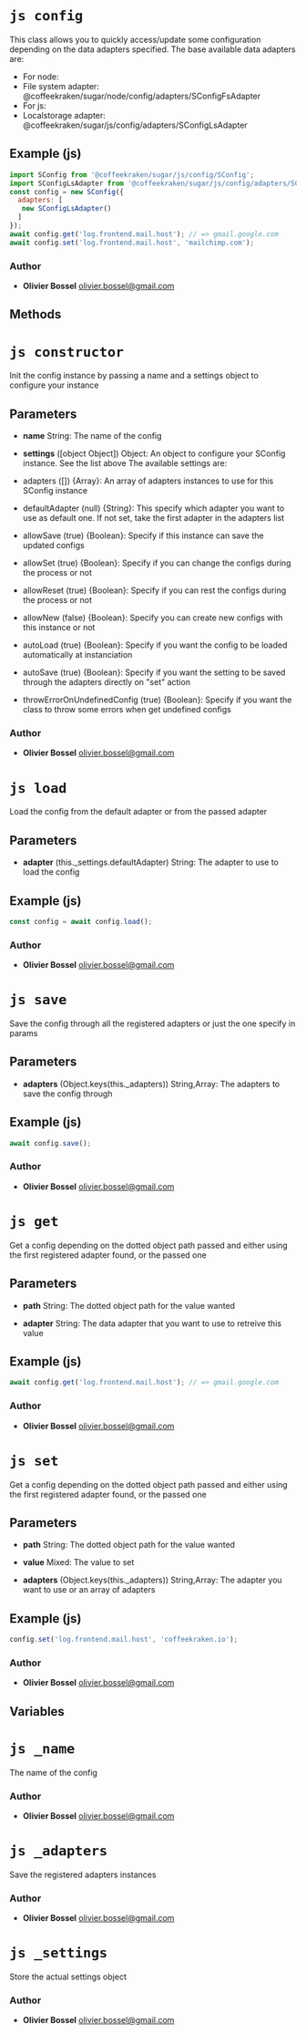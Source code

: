 


<!-- @namespace    sugar.js.config -->

# ```js config ```


This class allows you to quickly access/update some configuration depending on the data adapters specified.
The base available data adapters are:
- For node:
- File system adapter: @coffeekraken/sugar/node/config/adapters/SConfigFsAdapter
- For js:
- Localstorage adapter: @coffeekraken/sugar/js/config/adapters/SConfigLsAdapter



## Example (js)

```js
import SConfig from '@coffeekraken/sugar/js/config/SConfig';
import SConfigLsAdapter from '@coffeekraken/sugar/js/config/adapters/SConfigLsAdapter';
const config = new SConfig({
  adapters: [
   new SConfigLsAdapter()
  ]
});
await config.get('log.frontend.mail.host'); // => gmail.google.com
await config.set('log.frontend.mail.host', 'mailchimp.com');
```


### Author
- **Olivier Bossel** <a href="mailto:olivier.bossel@gmail.com">olivier.bossel@gmail.com</a> 


## Methods




# ```js constructor ```


Init the config instance by passing a name and a settings object to configure your instance

## Parameters

- **name**  String: The name of the config

- **settings** ([object Object]) Object: 
An object to configure your SConfig instance. See the list above
The available settings are:
- adapters ([]) {Array}: An array of adapters instances to use for this SConfig instance
- defaultAdapter (null) {String}: This specify which adapter you want to use as default one. If not set, take the first adapter in the adapters list
- allowSave (true) {Boolean}: Specify if this instance can save the updated configs
- allowSet (true) {Boolean}: Specify if you can change the configs during the process or not
- allowReset (true) {Boolean}: Specify if you can rest the configs during the process or not
- allowNew (false) {Boolean}: Specify you can create new configs with this instance or not
- autoLoad (true) {Boolean}: Specify if you want the config to be loaded automatically at instanciation
- autoSave (true) {Boolean}: Specify if you want the setting to be saved through the adapters directly on "set" action
- throwErrorOnUndefinedConfig (true) {Boolean}: Specify if you want the class to throw some errors when get undefined configs




### Author
- **Olivier Bossel** <a href="mailto:olivier.bossel@gmail.com">olivier.bossel@gmail.com</a> 





# ```js load ```


Load the config from the default adapter or from the passed adapter

## Parameters

- **adapter** (this._settings.defaultAdapter) String: The adapter to use to load the config



## Example (js)

```js
const config = await config.load();
```


### Author
- **Olivier Bossel** <a href="mailto:olivier.bossel@gmail.com">olivier.bossel@gmail.com</a> 





# ```js save ```


Save the config through all the registered adapters or just the one specify in params

## Parameters

- **adapters** (Object.keys(this._adapters)) String,Array: The adapters to save the config through



## Example (js)

```js
await config.save();
```


### Author
- **Olivier Bossel** <a href="mailto:olivier.bossel@gmail.com">olivier.bossel@gmail.com</a> 





# ```js get ```


Get a config depending on the dotted object path passed and either using the first registered adapter found, or the passed one

## Parameters

- **path**  String: The dotted object path for the value wanted

- **adapter**  String: The data adapter that you want to use to retreive this value



## Example (js)

```js
await config.get('log.frontend.mail.host'); // => gmail.google.com
```


### Author
- **Olivier Bossel** <a href="mailto:olivier.bossel@gmail.com">olivier.bossel@gmail.com</a> 



<!-- @namespace    sugar.node.config.SConfig -->

# ```js set ```


Get a config depending on the dotted object path passed and either using the first registered adapter found, or the passed one

## Parameters

- **path**  String: The dotted object path for the value wanted

- **value**  Mixed: The value to set

- **adapters** (Object.keys(this._adapters)) String,Array: The adapter you want to use or an array of adapters



## Example (js)

```js
config.set('log.frontend.mail.host', 'coffeekraken.io');
```


### Author
- **Olivier Bossel** <a href="mailto:olivier.bossel@gmail.com">olivier.bossel@gmail.com</a> 


## Variables




# ```js _name ```


The name of the config



### Author
- **Olivier Bossel** <a href="mailto:olivier.bossel@gmail.com">olivier.bossel@gmail.com</a> 





# ```js _adapters ```


Save the registered adapters instances



### Author
- **Olivier Bossel** <a href="mailto:olivier.bossel@gmail.com">olivier.bossel@gmail.com</a> 





# ```js _settings ```


Store the actual settings object



### Author
- **Olivier Bossel** <a href="mailto:olivier.bossel@gmail.com">olivier.bossel@gmail.com</a> 

